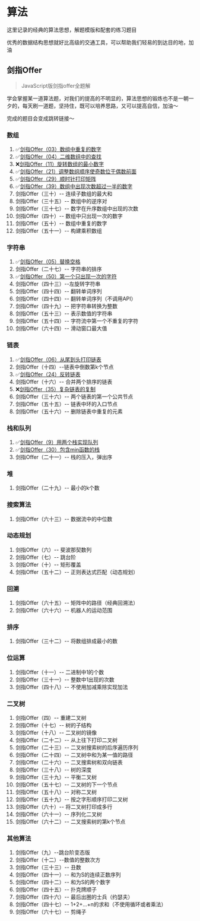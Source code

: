 # 算法

这里记录的经典的算法思想，解题模版和配套的练习题目

优秀的数据结构思想就好比高级的交通工具，可以帮助我们轻易的到达目的地，加油

## 剑指Offer

> JavaScript版剑指offer全题解

学会掌握某一道算法题，对我们的提高的不明显的，算法思想的锻炼也不是一朝一夕的，每天刷一道题，坚持住，既可以培养思路，又可以提高自信，加油～

完成的题目会变成跳转链接～

### 数组

1. ✅[剑指Offer（03）数组中重复的数字](./leetcode/offer03.md)
2. ✅[剑指Offer（04）二维数组中的查找](./leetcode/offer04.md)
3. ❌[剑指Offer（11）旋转数组的最小数字](./leetcode/offer11.md)
4. ✅[剑指Offer（21）调整数组顺序使奇数位于偶数前面](./leetcode/offer21.md)
5. ✅[剑指Offer（29）顺时针打印矩阵](./leetcode/offer29.md)
6. ✅[剑指Offer（39）数组中出现次数超过一半的数字](./leetcode/offer39.md)
7. 剑指Offer（三十）-- 连续子数组的最大和
8. 剑指Offer（三十五）-- 数组中的逆序对
9. 剑指Offer（三十七）-- 数字在升序数组中出现的次数
10. 剑指Offer（四十）-- 数组中只出现一次的数字
11.  剑指Offer（五十）-- 数组中重复的数字
12. 剑指Offer（五十一）-- 构建乘积数组

### 字符串

1. ✅[剑指Offer（05）替换空格](./leetcode/offer05.md)
2. 剑指Offer（二十七）-- 字符串的排序
3. ✅[剑指Offer（50）第一个只出现一次的字符](./leetcode/offer50.md)
4. 剑指Offer（四十三）--左旋转字符串
5. 剑指Offer（四十四）-- 翻转单词序列
6. 剑指Offer（四十四）-- 翻转单词序列（不调用API）
7. 剑指Offer（四十九）-- 把字符串转换为整数
8. 剑指Offer（五十三）-- 表示数值的字符串
9. 剑指Offer（五十四）-- 字符流中第一个不重复的字符
10. 剑指Offer（六十四）-- 滑动窗口最大值

### 链表

1. ✅[剑指Offer（06）从尾到头打印链表](./leetcode/offer06.md)
2. 剑指Offer（十四）--链表中倒数第k个节点
3. ✅[剑指Offer（24）反转链表](./leetcode/offer24.md)
4. 剑指Offer（十六）-- 合并两个排序的链表
5. ❌[剑指Offer（35）复杂链表的复制](./leetcode/offer35.md)
6. 剑指Offer（三十六）-- 两个链表的第一个公共节点
7. 剑指Offer（五十五）-- 链表中环的入口节点
8. 剑指Offer（五十六）-- 删除链表中重复的元素

### 栈和队列

1. ✅[剑指Offer（9）用两个栈实现队列](./leetcode/offer09.md)
2. ✅[剑指Offer（30）包含min函数的栈](./leetcode/offer30.md)
3. 剑指Offer（二十一）-- 栈的压入，弹出序

### 堆

1. 剑指Offer（二十九）-- 最小的k个数

### 搜索算法

1. 剑指Offer（六十三）-- 数据流中的中位数

### 动态规划

1. 剑指Offer（六）-- 斐波那契数列
2. 剑指Offer（七）-- 跳台阶
3. 剑指Offer（十）-- 矩形覆盖
4. 剑指Offer（五十二）-- 正则表达式匹配（动态规划）

### 回溯

1. 剑指Offer（六十五）-- 矩阵中的路径（经典回溯法）
2. 剑指Offer（六十六）-- 机器人的运动范围

### 排序

1. 剑指Offer（三十二）-- 将数组排成最小的数

### 位运算

1. 剑指Offer（十一）-- 二进制中1的个数
2. 剑指Offer（三十一）-- 整数中1出现的次数
3. 剑指Offer（四十八）-- 不使用加减乘除实现加法

### 二叉树

1. 剑指Offer（四）-- 重建二叉树
2. 剑指Offer（十七）-- 树的子结构
3. 剑指Offer（十八）-- 二叉树的镜像
4. 剑指Offer（二十二）-- 从上往下打印二叉树
5. 剑指Offer（二十三）-- 二叉树搜索树的后序遍历序列
6. 剑指Offer（二十四）-- 二叉树中和为某一值的路径
7. 剑指Offer（二十六）-- 二叉搜索树和双向链表
8. 剑指Offer（三十八）-- 树的深度
9. 剑指Offer（三十九）-- 平衡二叉树
10. 剑指Offer（五十七）-- 二叉树的下一个节点
11. 剑指Offer（五十八）-- 对称二叉树
12. 剑指Offer（五十九）-- 按之字形顺序打印二叉树
13. 剑指Offer（六十）-- 将二叉树打印成多行
14. 剑指Offer（六十一）-- 序列化二叉树
15. 剑指Offer（六十二）-- 二叉搜索树的第k个节点

### 其他算法

1. 剑指Offer（九）--跳台阶变态版
2. 剑指Offer（十二）--数值的整数次方
3. 剑指Offer（三十三）-- 丑数
4. 剑指Offer（四十一）-- 和为S的连续正数序列
5. 剑指Offer（四十二）-- 和为S的两个数字
6. 剑指Offer（四十五）-- 扑克牌顺子
7. 剑指Offer（四十六）-- 最后出圈的士兵（约瑟夫）
8. 剑指Offer（四十七）-- 1+2+...+n的求和（不使用循环或者乘法）
9. 剑指Offer（六十七）-- 剪绳子
